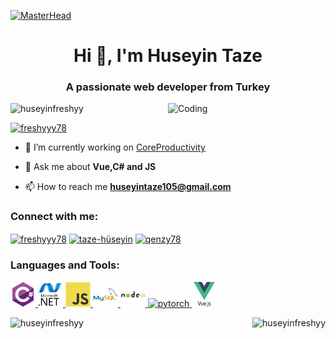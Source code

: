 [![MasterHead](https://www.pramukhdigital.com/wp-content/uploads/2018/07/New-PNC-Animated-Banners.gif)](https://rishavchanda.io)
<h1 align="center">Hi 👋, I'm Huseyin Taze</h1>
<h3 align="center">A passionate web developer from Turkey</h3>
<img align="right" alt="Coding" width="50%" src="https://camo.githubusercontent.com/40165a147c3dcea0fa1db780bb533fc5f98546ccfb9d5d05ddb2f429277f5348/68747470733a2f2f616e616c7974696373696e6469616d61672e636f6d2f77702d636f6e74656e742f75706c6f6164732f323031382f31322f646576656c6f7065722d6472696262626c652e676966">
<p align="left"> <img src="https://komarev.com/ghpvc/?username=huseyinfreshyy&label=Profile%20views&color=0e75b6&style=flat" alt="huseyinfreshyy" /> </p>

<p align="left"> <a href="https://twitter.com/freshyyy78" target="blank"><img src="https://img.shields.io/twitter/follow/freshyyy78?logo=twitter&style=for-the-badge" alt="freshyyy78" /></a> </p>

- 🔭 I’m currently working on [CoreProductivity](https://www.linkedin.com/company/core-productivity/)

- 💬 Ask me about **Vue,C# and JS**

- 📫 How to reach me **huseyintaze105@gmail.com**

<h3 align="left">Connect with me:</h3>
<p align="left">
<a href="https://twitter.com/freshyyy78" target="blank"><img align="center" src="https://raw.githubusercontent.com/rahuldkjain/github-profile-readme-generator/master/src/images/icons/Social/twitter.svg" alt="freshyyy78" height="30" width="40" /></a>
<a href="https://linkedin.com/in/taze-hüseyin" target="blank"><img align="center" src="https://raw.githubusercontent.com/rahuldkjain/github-profile-readme-generator/master/src/images/icons/Social/linked-in-alt.svg" alt="taze-hüseyin" height="30" width="40" /></a>
<a href="https://instagram.com/qenzy78" target="blank"><img align="center" src="https://raw.githubusercontent.com/rahuldkjain/github-profile-readme-generator/master/src/images/icons/Social/instagram.svg" alt="qenzy78" height="30" width="40" /></a>
</p>

<h3 align="left">Languages and Tools:</h3>
<p align="left"> <a href="https://www.w3schools.com/cs/" target="_blank" rel="noreferrer"> <img src="https://raw.githubusercontent.com/devicons/devicon/master/icons/csharp/csharp-original.svg" alt="csharp" width="40" height="40"/> </a> <a href="https://dotnet.microsoft.com/" target="_blank" rel="noreferrer"> <img src="https://raw.githubusercontent.com/devicons/devicon/master/icons/dot-net/dot-net-original-wordmark.svg" alt="dotnet" width="40" height="40"/> </a> <a href="https://developer.mozilla.org/en-US/docs/Web/JavaScript" target="_blank" rel="noreferrer"> <img src="https://raw.githubusercontent.com/devicons/devicon/master/icons/javascript/javascript-original.svg" alt="javascript" width="40" height="40"/> </a> <a href="https://www.mysql.com/" target="_blank" rel="noreferrer"> <img src="https://raw.githubusercontent.com/devicons/devicon/master/icons/mysql/mysql-original-wordmark.svg" alt="mysql" width="40" height="40"/> </a> <a href="https://nodejs.org" target="_blank" rel="noreferrer"> <img src="https://raw.githubusercontent.com/devicons/devicon/master/icons/nodejs/nodejs-original-wordmark.svg" alt="nodejs" width="40" height="40"/> </a> <a href="https://pytorch.org/" target="_blank" rel="noreferrer"> <img src="https://www.vectorlogo.zone/logos/pytorch/pytorch-icon.svg" alt="pytorch" width="40" height="40"/> </a> <a href="https://vuejs.org/" target="_blank" rel="noreferrer"> <img src="https://raw.githubusercontent.com/devicons/devicon/master/icons/vuejs/vuejs-original-wordmark.svg" alt="vuejs" width="40" height="40"/> </a> </p>

<p><img align="left" src="https://github-readme-stats.vercel.app/api?username=huseyinfreshyy&show_icons=true&locale=en" alt="huseyinfreshyy" /></p>
<p><img align="right" src="https://github-readme-streak-stats.herokuapp.com/?user=huseyinfreshyy&" alt="huseyinfreshyy" /></p>
